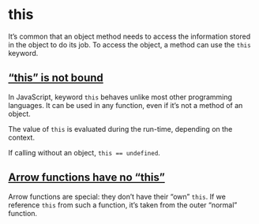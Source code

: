 # this

It’s common that an object method needs to access the information stored in the object to do its job. To access the object, a method can use the `this` keyword.

## [“this” is not bound](https://javascript.info/object-methods#this-is-not-bound)

In JavaScript, keyword `this` behaves unlike most other programming languages. It can be used in any function, even if it’s not a method of an object.

The value of `this` is evaluated during the run-time, depending on the context.

If calling without an object,  `this == undefined`.

## [Arrow functions have no “this”](https://javascript.info/object-methods#arrow-functions-have-no-this)

Arrow functions are special: they don’t have their “own” `this`. If we reference `this` from such a function, it’s taken from the outer “normal” function.


